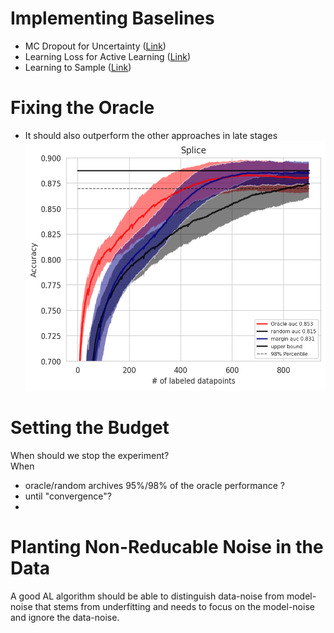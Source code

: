 # Implementing Baselines
- MC Dropout for Uncertainty ([Link](https://openaccess.thecvf.com/content_cvpr_2018/papers/Beluch_The_Power_of_CVPR_2018_paper.pdf))
- Learning Loss for Active Learning ([Link](https://openaccess.thecvf.com/content_CVPR_2019/papers/Yoo_Learning_Loss_for_Active_Learning_CVPR_2019_paper.pdf))
- Learning to Sample ([Link](https://arxiv.org/pdf/1909.03585.pdf))

# Fixing the Oracle 
- It should also outperform the other approaches in late stages
  <img height="400" src="img/oracle_performance.png" width="500"/>

# Setting the Budget
When should we stop the experiment? \
When
- oracle/random archives 95%/98% of the oracle performance ?
- until "convergence"?
- 

# Planting Non-Reducable Noise in the Data
A good AL algorithm should be able to distinguish data-noise from model-noise that stems from underfitting and needs to focus on the model-noise and ignore the data-noise.
